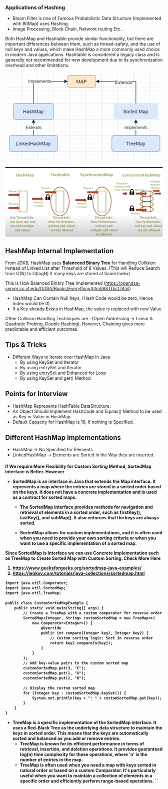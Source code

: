 <h3> Applications of Hashing </h3>

* Bloom Filter is one of Famous Probabilistic Data Structure (Implemented with BitMap) uses Hashing.
* Image Processing, Block Chain, Network routing Etc..

Both HashMap and Hashtable provide similar functionality, but there are important differences between them, such as thread-safety, and the use of null keys and values, which make HashMap a more commonly used choice in modern Java applications. Hashtable is considered a legacy class and is generally not recommended for new development due to its synchronization overhead and other limitations.

![](Images/Basics.png)

![](Images/Differences.png)

<h2> HashMap Internal Implementation </h2>

From JDK8, HashMap uses <b> Balanceed Binary Tree </b> for Handling Collision Instead of Linked List after
Threshold of 8 Values. (This will Reduce Search from O(N) to O(logN) if many keys are stored at Same Index)

This is How Balanced Binary Tree Implemented (https://opendsa-server.cs.vt.edu/ODSA/Books/Everything/html/BSTDict.html)

* HashMap Can Contain Null Keys, (Hash Code would be zero, Hence Index would be 0).
* If a Key already Exists in HashMap, the value is replaced with new Value.

Other Collision Handling Techniques are : (Open Addressing -> Linear & Quadratic Probing, Double Hashing). However, Chaining gives more predictable and efficient outcomes.

<h2> Tips & Tricks </h2>

* Different Ways to Iterate over HashMap in Java
    * By using KeySet and Iterator
    * By using entrySet and Iterator
    * By using entrySet and Enhanced for Loop
    * By using KeySet and get() Method

<h2> Points for Interview </h2>

* HashMap Represents HashTable DataStructure.
* An Object Should Implement HashCode and Equlas() Method to be used as Key or Value in HashMap.
* Default Capacity for HashMap is 16, If nothing is Specified.


<h2> Different HashMap Implementations </h2>

* HashMap -> No Specified for Elements
* LinkedHashMap -> Elements are Sorted in the Way they are inserted.
<h4> If We require More Flexibility for Custom Sorting Method, SortedMap Interface is Better. However

* SortedMap is an interface in Java that extends the Map interface. It represents a map where the entries are stored in a sorted order based on the keys. It does not have a concrete implementation and is used as a contract for sorted maps.

    * The SortedMap interface provides methods for navigation and retrieval of elements in a sorted order, such as firstKey(), lastKey(), and subMap(). It also enforces that the keys are always sorted.

    * SortedMap allows for custom implementations, and it is often used when you need to provide your own sorting criteria or when you want to use a specific implementation of a sorted map.

Since SortedMap is Interface we can use Concrete Implementation such as TreeMap to Create Sorted Map with Custom Sorting.
Check More Here 

1. https://www.geeksforgeeks.org/sortedmap-java-examples/
2. https://jenkov.com/tutorials/java-collections/sortedmap.html
```
import java.util.Comparator;
import java.util.SortedMap;
import java.util.TreeMap;

public class CustomSortedMapExample {
    public static void main(String[] args) {
        // Create a TreeMap with a custom comparator for reverse order
        SortedMap<Integer, String> customSortedMap = new TreeMap<>(
            new Comparator<Integer>() {
                @Override
                public int compare(Integer key1, Integer key2) {
                    // Custom sorting logic: Sort in reverse order
                    return key2.compareTo(key1);
                }
            }
        );
        // Add key-value pairs to the custom sorted map
        customSortedMap.put(3, "C");
        customSortedMap.put(1, "A");
        customSortedMap.put(2, "B");

        // Display the custom sorted map
        for (Integer key : customSortedMap.keySet()) {
            System.out.println(key + ": " + customSortedMap.get(key));
        }
    }
}
```
* TreeMap is a specific implementation of the SortedMap interface. It uses a Red-Black Tree as the underlying data structure to maintain the keys in sorted order. This means that the keys are automatically sorted and balanced as you add or remove entries.
    * TreeMap is known for its efficient performance in terms of retrieval, insertion, and deletion operations. It provides guaranteed log(n) time complexity for these operations, where 'n' is the number of entries in the map.
    * TreeMap is often used when you need a map with keys sorted in natural order or based on a custom Comparator. It's particularly useful when you want to maintain a collection of elements in a specific order and efficiently perform range-based operations. ``